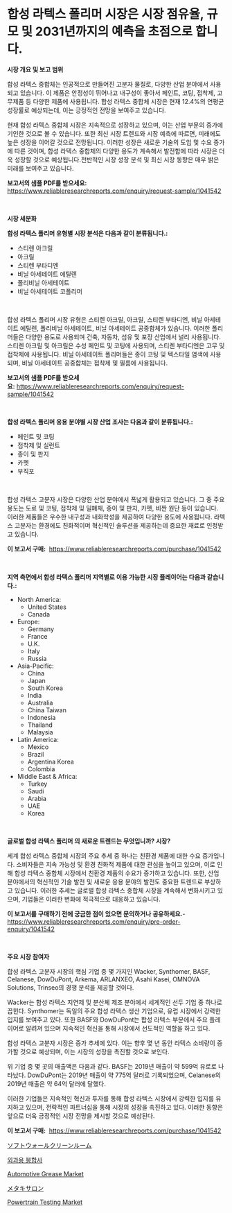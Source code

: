 <p><h1>합성 라텍스 폴리머 시장은 시장 점유율, 규모 및 2031년까지의 예측을 초점으로 합니다.</h1></p><p><strong>시장 개요 및 보고 범위</strong></p>
<p><p>합성 라텍스 중합체는 인공적으로 만들어진 고분자 물질로, 다양한 산업 분야에서 사용되고 있습니다. 이 제품은 안정성이 뛰어나고 내구성이 좋아서 페인트, 코팅, 접착제, 고무제품 등 다양한 제품에 사용됩니다. 합성 라텍스 중합체 시장은 현재 12.4%의 연평균 성장률로 예상되는데, 이는 긍정적인 전망을 보여주고 있습니다.</p><p>현재 합성 라텍스 중합체 시장은 지속적으로 성장하고 있으며, 이는 산업 부문의 증가에 기인한 것으로 볼 수 있습니다. 또한 최신 시장 트렌드와 시장 예측에 따르면, 미래에도 높은 성장을 이어갈 것으로 전망됩니다. 이러한 성장은 새로운 기술의 도입 및 수요 증가에 따른 것이며, 합성 라텍스 중합체의 다양한 용도가 계속해서 발전함에 따라 시장은 더욱 성장할 것으로 예상됩니다.전반적인 시장 성장 분석 및 최신 시장 동향은 매우 밝은 미래를 보여주고 있습니다.</p></p>
<p><strong>보고서의 샘플 PDF를 받으세요:</strong> <a href="https://www.reliableresearchreports.com/enquiry/request-sample/1041542">https://www.reliableresearchreports.com/enquiry/request-sample/1041542</a></p>
<p>&nbsp;</p>
<p><strong>시장 세분화</strong></p>
<p><strong>합성 라텍스 폴리머 유형별 시장 분석은 다음과 같이 분류됩니다.:</strong></p>
<p><ul><li>스티렌 아크릴</li><li>아크릴</li><li>스티렌 부타디엔</li><li>비닐 아세테이트 에틸렌</li><li>폴리비닐 아세테이트</li><li>비닐 아세테이트 코폴리머</li></ul></p>
<p>&nbsp;</p>
<p><p>합성 라텍스 폴리머 시장 유형은 스티렌 아크릴, 아크릴, 스티렌 부타디엔, 비닐 아세테이트 에틸렌, 폴리비닐 아세테이트, 비닐 아세테이트 공중합체가 있습니다. 이러한 폴리머들은 다양한 용도로 사용되며 건축, 자동차, 섬유 및 포장 산업에서 널리 사용됩니다. 스티렌 아크릴 및 아크릴은 수성 페인트 및 코팅에 사용되며, 스티렌 부타디엔은 고무 및 접착제에 사용됩니다. 비닐 아세테이트 폴리머들은 종이 코팅 및 텍스타일 염색에 사용되며, 비닐 아세테이트 공중합체는 접착제 및 필름에 사용됩니다.</p></p>
<p><strong>보고서의 샘플 PDF를 받으세요:</strong>&nbsp;<a href="https://www.reliableresearchreports.com/enquiry/request-sample/1041542">https://www.reliableresearchreports.com/enquiry/request-sample/1041542</a></p>
<p>&nbsp;</p>
<p><strong> 합성 라텍스 폴리머 응용 분야별 시장 산업 조사는 다음과 같이 분류됩니다.:</strong></p>
<p><ul><li>페인트 및 코팅</li><li>접착제 및 실런트</li><li>종이 및 판지</li><li>카펫</li><li>부직포</li></ul></p>
<p>&nbsp;</p>
<p><p>합성 라텍스 고분자 시장은 다양한 산업 분야에서 폭넓게 활용되고 있습니다. 그 중 주요용도는 도료 및 코팅, 접착제 및 밀폐재, 종이 및 판지, 카펫, 비짠 원단 등이 있습니다. 이러한 제품들은 우수한 내구성과 내화학성을 제공하여 다양한 용도에 사용됩니다. 라텍스 고분자는 환경에도 친화적이며 혁신적인 솔루션을 제공하는데 중요한 재료로 인정받고 있습니다.</p></p>
<p><strong>이 보고서 구매:</strong>&nbsp; <a href="https://www.reliableresearchreports.com/purchase/1041542">https://www.reliableresearchreports.com/purchase/1041542</a></p>
<p>&nbsp;</p>
<p><strong>지역 측면에서 합성 라텍스 폴리머 지역별로 이용 가능한 시장 플레이어는 다음과 같습니다.:</strong></p>
<p><ul>
    <li>
        North America:
        <ul>
            <li>United States</li>
            <li>Canada</li>
        </ul>
    </li>
    <li>
        Europe:
        <ul>
            <li>Germany</li>
            <li>France</li>
            <li>U.K.</li>
            <li>Italy</li>
            <li>Russia</li>
        </ul>
    </li>
    <li>
        Asia-Pacific:
        <ul>
            <li>China</li>
            <li>Japan</li>
            <li>South Korea</li>
            <li>India</li>
            <li>Australia</li>
            <li>China Taiwan</li>
            <li>Indonesia</li>
            <li>Thailand</li>
            <li>Malaysia</li>
        </ul>
    </li>
    <li>
        Latin America:
        <ul>
            <li>Mexico</li>
            <li>Brazil</li>
            <li>Argentina Korea</li>
            <li>Colombia</li>
        </ul>
    </li>
    <li>
        Middle East & Africa:
        <ul>
            <li>Turkey</li>
            <li>Saudi</li>
            <li>Arabia</li>
            <li>UAE</li>
            <li>Korea</li>
        </ul>
    </li>
    </ul></p>
<p>&nbsp;</p>
<p><strong>글로벌 합성 라텍스 폴리머 의 새로운 트렌드는 무엇입니까? 시장?</strong></p>
<p><p>세계 합성 라텍스 중합체 시장의 주요 추세 중 하나는 친환경 제품에 대한 수요 증가입니다. 소비자들은 지속 가능성 및 환경 친화적 제품에 대한 관심을 높이고 있으며, 이로 인해 합성 라텍스 중합체 시장에서 친환경 제품의 수요가 증가하고 있습니다. 또한, 산업 분야에서의 혁신적인 기술 발전 및 새로운 응용 분야의 발전도 중요한 트렌드로 부상하고 있습니다. 이러한 추세는 글로벌 합성 라텍스 중합체 시장을 계속해서 변화시키고 있으며, 기업들은 이러한 변화에 적극적으로 대응하고 있습니다.</p></p>
<p><strong>이 보고서를 구매하기 전에 궁금한 점이 있으면 문의하거나 공유하세요.</strong>- <a href="https://www.reliableresearchreports.com/enquiry/pre-order-enquiry/1041542">https://www.reliableresearchreports.com/enquiry/pre-order-enquiry/1041542</a></p>
<p>&nbsp;</p>
<p><strong>주요 시장 참여자</strong></p>
<p><p>합성 라텍스 고분자 시장의 핵심 기업 중 몇 가지인 Wacker, Synthomer, BASF, Celanese, DowDuPont, Arkema, ARLANXEO, Asahi Kasei, OMNOVA Solutions, Trinseo의 경쟁 분석을 제공할 것이다.</p><p>Wacker는 합성 라텍스 지연제 및 분산체 제조 분야에서 세계적인 선두 기업 중 하나로 꼽힌다. Synthomer는 독일의 주요 합성 라텍스 생산 기업으로, 유럽 시장에서 강력한 입지를 보여주고 있다. 또한 BASF와 DowDuPont는 합성 라텍스 부문에서 주요 플레이어로 알려져 있으며 지속적인 혁신을 통해 시장에서 선도적인 역할을 하고 있다.</p><p>합성 라텍스 고분자 시장은 증가 추세에 있다. 이는 향후 몇 년 동안 라텍스 소비량이 증가할 것으로 예상되며, 이는 시장의 성장을 촉진할 것으로 보인다.</p><p> 위 기업 중 몇 곳의 매출액은 다음과 같다. BASF는 2019년 매출이 약 599억 유로로 나타났다. DowDuPont는 2019년 매출이 약 775억 달러로 기록되었으며, Celanese의 2019년 매출은 약 64억 달러에 달했다.</p><p>이러한 기업들은 지속적인 혁신과 투자를 통해 합성 라텍스 시장에서 강력한 입지를 유지하고 있으며, 전략적인 파트너십을 통해 시장의 성장을 촉진하고 있다. 이러한 동향은 앞으로 더욱 긍정적인 시장 전망을 제시할 것으로 예상된다.</p></p>
<p><strong>이 보고서 구매:</strong>&nbsp;&nbsp;<a href="https://www.reliableresearchreports.com/purchase/1041542">https://www.reliableresearchreports.com/purchase/1041542</a></p>
<p><p><a href="https://github.com/NashBeahan2023/Market-Research-Report-List-1/blob/main/53672589307.md">ソフトウォールクリーンルーム</a></p><p><a href="https://github.com/Maeennan456456/Market-Research-Report-List-1/blob/main/25089388489.md">외과용 봉합사</a></p><p><a href="https://issuu.com/reportprime-2/docs/automotive-grease-market-size-2030.pptx">Automotive Grease Market</a></p><p><a href="https://github.com/joaejkdzgyljvo6/Market-Research-Report-List-1/blob/main/75328769306.md">メタキサロン</a></p><p><a href="https://issuu.com/reportprime-2/docs/powertrain-testing-market-size-2030.pptx">Powertrain Testing Market</a></p></p>
